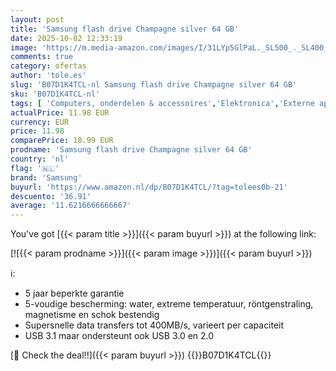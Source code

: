 ```yaml
---
layout: post
title: 'Samsung flash drive Champagne silver 64 GB'
date: 2025-10-02 12:33:19
image: 'https://m.media-amazon.com/images/I/31LYp5GlPaL._SL500_._SL400_.jpg'
comments: true
category: ofertas
author: 'tole.es'
slug: 'B07D1K4TCL-nl Samsung flash drive Champagne silver 64 GB'
sku: 'B07D1K4TCL-nl'
tags: [ 'Computers, onderdelen & accessoires','Elektronica','Externe apparaten & dataopslag','Gegevensopslag','USB-flashstations','samsung','🇳🇱', ]
actualPrice: 11.98 EUR
currency: EUR
price: 11.98
comparePrice: 18.99 EUR
prodname: 'Samsung flash drive Champagne silver 64 GB'
country: 'nl'
flag: '🇳🇱'
brand: 'Samsung'
buyurl: 'https://www.amazon.nl/dp/B07D1K4TCL/?tag=tolees0b-21'
descuento: '36.91'
average: '11.6216666666667'
---
```


You've got [{{< param title >}}]({{< param buyurl >}}) at the following link:

[![{{< param prodname >}}]({{< param image >}})]({{< param buyurl >}})

ℹ️:

- 5 jaar beperkte garantie
- 5-voudige bescherming: water, extreme temperatuur, röntgenstraling, magnetisme en schok bestendig
- Supersnelle data transfers tot 400MB/s, varieert per capaciteit
- USB 3.1 maar ondersteunt ook USB 3.0 en 2.0

[🛒 Check the deal!!]({{< param buyurl >}})
{{<world>}}B07D1K4TCL{{</world>}}
